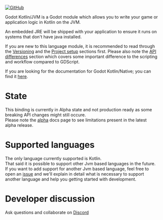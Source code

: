 [![GitHub](https://img.shields.io/github/license/utopia-rise/godot-kotlin-jvm?style=flat-square)](LICENSE)

Godot Kotlin/JVM is a Godot module which allows you to write your game or application logic in Kotlin on the JVM.

An embedded JRE will be shipped with your application to ensure it runs on systems that don't have java installed.

If you are new to this language module, it is recommended to read through the [Versioning](versioning.md) and the [Project setup](getting-started/project-setup.md) sections first.
Please also note the [API differences](api-differences.md) section which covers some important difference to the scripting and workflow compared to GDScript.

If you are looking for the documentation for Godot Kotlin/Native; you can find it [here](https://godot-kotlin.readthedocs.io/en/latest/).

# State
This binding is currently in Alpha state and not production ready as some breaking API changes might still occure.  
Please note the [alpha](alpha.md) docs page to see limitations present in the latest alpha release.

# Supported languages
The only language currently supported is Kotlin.  
That said it is possible to support other Jvm based languages in the future. If you want to add support for another Jvm based language, feel free to open an [issue](https://github.com/utopia-rise/godot-kotlin-jvm/issues) and we'll explain in detail what is necessary to support another language and help you getting started with development.

# Developer discussion
Ask questions and collaborate on [Discord](https://discord.gg/zpb5Ru7v9x)